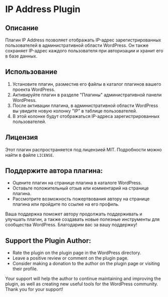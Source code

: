 # IP Address Plugin

## Описание
Плагин IP Address позволяет отображать IP-адрес зарегистрированных пользователей в административной области WordPress. Он также сохраняет IP-адрес каждого пользователя при авторизации и хранит его в базе данных.

## Использование
1. Установите плагин, разместив его файлы в каталог плагинов вашего проекта WordPress.
2. Активируйте плагин в разделе "Плагины" административной панели WordPress.
3. После активации плагина, в административной области WordPress вы увидите новую колонку "IP" в таблице пользователей.
4. В этой колонке будут отображаться IP-адреса зарегистрированных пользователей.

## Лицензия
Этот плагин распространяется под лицензией MIT. Подробности можно найти в файле `LICENSE`.

## Поддержите автора плагина:
- Оцените плагин на странице плагина в каталоге WordPress.
- Оставьте положительный отзыв или комментарий на странице плагина.
- Рассмотрите возможность пожертвования автору на странице плагина или пройдите по ссылке на его профиль.

Ваша поддержка поможет автору продолжать поддерживать и улучшать плагин, а также создавать новые полезные инструменты для сообщества WordPress. Благодарим вас за вашу поддержку!

## Support the Plugin Author:

- Rate the plugin on the plugin page in the WordPress directory.
- Leave a positive review or comment on the plugin page.
- Consider making a donation to the author on the plugin page or visiting their profile.

Your support will help the author to continue maintaining and improving the plugin, as well as creating new useful tools for the WordPress community. Thank you for your support!
